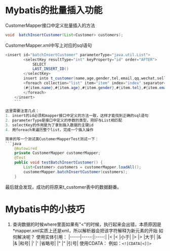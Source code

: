 # Mybatis的批量插入功能
CustomerMapper接口中定义批量插入的方法
```java
void  batchInsertCustomer(List<Customer> customers);
```
CustomerMapper.xml中写上对应的sql语句
```java
<insert id="batchInsertCustomer" parameterType="java.util.List">
        <selectKey resultType="int" keyProperty="id" order="AFTER">
            SELECT 
            LAST_INSERT_ID()
        </selectKey>
        insert into t_customer(name,age,gender,tel,email,qq,wechat,seller_id,inputUser_id,inputTime,state) values
        <foreach collection="list" item="item" index="index" separator=",">
        (#{item.name},#{item.age},#{item.gender},#{item.tel},#{item.email},#{item.qq},#{item.wechat},#{item.seller.id},#{item.inputUser.id},#{item.inputTime},#{item.state})
        </foreach>
    </insert>
    ```

这里需要注意几点：
1. insert的id必须和mapper接口中定义的方法一致，这样才能找到正确的sql语句
2. parameterType是接口中定义的参数的类型，刚好与List相匹配
3. selectKey的作用是为了拿到插入数据的主键id
4. 用foreach来遍历整个list，完成一个插入操作

简单的写一个测试类CustomerMapperTest测试一下：
```java
    @Autowired
    private CustomerMapper customerMapper;
    @Test
    public void testBatchInsertCustomer() {
        List<Customer> customers = customerMapper.loadAll();
        customerMapper.batchInsertCustomer(customers);
    }
```

最后就会发现，成功的将原来t_customer表中的数据翻番。

# Mybatis中的小技巧
1. 查询数据的时候where里面如果有"<"的时候，执行起来会出错，本质原因是*mapper.xml实质上还是xml，所以解析器会把该字符解释为新元素的开始
如何解决呢？
使用实体引用：
|-----|-----:|:----:|
|&lt;  |<   |小于|
|&gt;    |>   |大于|
|&amp;   |&   |和号|
|&apos;  |'   |省略号|
|&quot;  |"   |引号|
使用CDATA：
例如：```<![CDATA[<]]>```